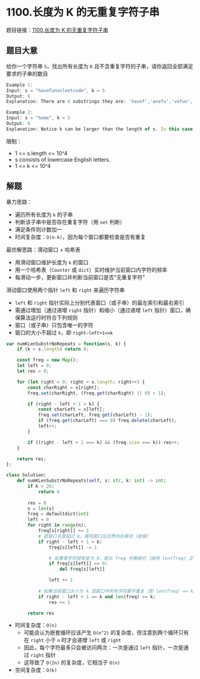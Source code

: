 # 1100.长度为 K 的无重复字符子串

题目链接：[1100.长度为 K 的无重复字符子串](https://leetcode.cn/problems/find-k-length-substrings-with-no-repeated-characters/)

## 题目大意

给你一个字符串 `S`，找出所有长度为 `K` 且不含重复字符的子串，请你返回全部满足要求的子串的数目

```js
Example 1:
Input: s = "havefunonleetcode", k = 5
Output: 6
Explanation: There are 6 substrings they are: 'havef','avefu','vefun','efuno','etcod','tcode'.

Example 2:
Input: s = "home", k = 5
Output: 0
Explanation: Notice k can be larger than the length of s. In this case, it is not possible to find any substring.
```

限制：
- 1 <= s.length <= 10^4
- s consists of lowercase English letters.
- 1 <= k <= 10^4

## 解题

暴力思路：
- 遍历所有长度为 `k` 的子串
- 判断该子串中是否存在重复字符（用 `set` 判断）
- 满足条件则计数加一
- 时间复杂度：`O(n·k)`，因为每个窗口都要检查是否有重复

最优解思路：滑动窗口 + 哈希表
- 用滑动窗口维护长度为 `k` 的窗口
- 用一个哈希表（`Counter` 或 `dict`）实时维护当前窗口内字符的频率
- 每滑动一步，更新窗口并判断当前窗口是否“无重复字符”

滑动窗口使用两个指针 `left` 和 `right` 来遍历字符串
- `left` 和 `right` 指针实际上分别代表窗口（或子串）的最左索引和最右索引
- 需通过增加（通过递增 `right` 指针）和缩小（通过递增 `left` 指针）窗口，确保算法运行时符合下列规则
- 窗口（或子串）只包含唯一的字符
- 窗口的大小不超过 `k`，即 `right−left+1<=k`


```js
var numKLenSubstrNoRepeats = function(s, k) {
    if (k > s.length) return 0;

    const freq = new Map(); 
    let left = 0;
    let res = 0;

    for (let right = 0; right < s.length; right++) {
        const charRight = s[right];
        freq.set(charRight, (freq.get(charRight) || 0) + 1);

        if (right - left + 1 > k) {
            const charLeft = s[left];
            freq.set(charLeft, freq.get(charLeft) - 1);
            if (freq.get(charLeft) === 0) freq.delete(charLeft);
            left++;
        }

        if ((right - left + 1 === k) && (freq.size === k)) res++;
    }

    return res;
};
```
```python
class Solution:
    def numKLenSubstrNoRepeats(self, s: str, k: int) -> int:
        if k > 26:
            return 0
        
        res = 0
        n = len(s)
        freq = defaultdict(int)
        left = 0
        for right in range(n):
            freq[s[right]] += 1
            # 若窗口长度超过 k，需将窗口左边界向右移动（收缩）
            if right - left + 1 > k:
                freq[s[left]] -= 1

                # 如果某字符频率变为 0，就从 freq 中删掉它（保持 len(freq) 正确性）
                if freq[s[left]] == 0:
                    del freq[s[left]]

                left += 1
            
            # 如果当前窗口大小为 k 且窗口中所有字符都不重复（即 len(freq) == k），则这是一段合法子串，结果加一
            if right - left + 1 == k and len(freq) == k:
                res += 1

        return res
```

- 时间复杂度：`O(n)`
  - 可能会认为嵌套循环应该产生 `O(n^2)` 的复杂度，但注意到两个循环只有在 `right` 小于 `n` 时才会递增 `left` 或 `right`
  - 因此，每个字符最多只会被访问两次：一次是通过 `left` 指针，一次是通过 `right` 指针
  - 这导致了 `O(2n)` 的复杂度，它相当于 `O(n)`
- 空间复杂度：`O(k)`
